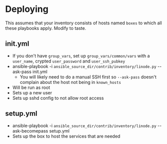 # Deploying

This assumes that your inventory consists of hosts named `boxes` to which all these playbooks apply. Modify to taste.

## init.yml

* If you don't have `group_vars`, set up `group_vars/common/vars` with a `user_name`, crypted `user_password` and `user_ssh_pubkey`
* ansible-playbook -i `ansible_source_dir/contrib/inventory/linode.py` --ask-pass init.yml
  * You will likely need to do a manual SSH first so `--ask-pass` doesn't complain about the host not being in `known_hosts`
* Will be run as root
* Sets up a new user
* Sets up sshd config to not allow root access

## setup.yml

* ansible-playbook -i `ansible_source_dir/contrib/inventory/linode.py` --ask-becomepass setup.yml
* Sets up the box to host the services that are needed
